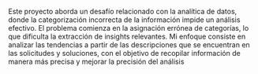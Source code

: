 Este proyecto aborda un desafío relacionado con la analítica de datos, donde la categorización incorrecta de la información impide un análisis efectivo. El problema comienza en la asignación errónea de categorías, lo que dificulta la extracción de insights relevantes. Mi enfoque consiste en analizar las tendencias a partir de las descripciones que se encuentran en las solicitudes y soluciones, con el objetivo de recopilar información de manera más precisa y mejorar la precisión del análisis
